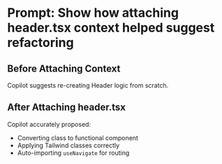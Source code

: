 # Prompt: Show how attaching header.tsx context helped suggest refactoring

## Before Attaching Context
Copilot suggests re-creating Header logic from scratch.

## After Attaching header.tsx
Copilot accurately proposed:
- Converting class to functional component
- Applying Tailwind classes correctly
- Auto-importing `useNavigate` for routing
